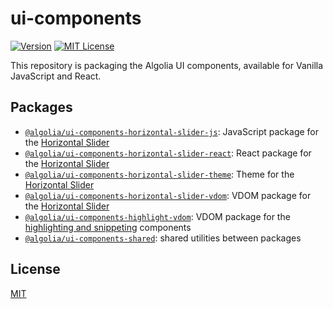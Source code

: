 # ui-components

[![Version](https://img.shields.io/npm/v/@algolia/ui-components-horizontal-slider-js.svg?style=flat-square)](https://www.npmjs.com/package/@algolia/ui-components-horizontal-slider-js) [![MIT License](https://img.shields.io/badge/License-MIT-green.svg?style=flat-square)](LICENSE)

This repository is packaging the Algolia UI components, available for Vanilla JavaScript and React.

## Packages

- [`@algolia/ui-components-horizontal-slider-js`](/packages/horizontal-slider-js): JavaScript package for the [Horizontal Slider](/packages/horizontal-slider-js)
- [`@algolia/ui-components-horizontal-slider-react`](/packages/horizontal-slider-react): React package for the [Horizontal Slider](/packages/horizontal-slider-react)
- [`@algolia/ui-components-horizontal-slider-theme`](/packages/horizontal-slider-theme): Theme for the [Horizontal Slider](/packages/horizontal-slider-js)
- [`@algolia/ui-components-horizontal-slider-vdom`](/packages/horizontal-slider-vdom): VDOM package for the [Horizontal Slider](/packages/horizontal-slider-js)
- [`@algolia/ui-components-highlight-vdom`](/packages/highlight-vdom): VDOM package for the [highlighting and snippeting](https://www.algolia.com/doc/guides/building-search-ui/ui-and-ux-patterns/highlighting-snippeting/js/) components
- [`@algolia/ui-components-shared`](/packages/shared): shared utilities between packages

## License

[MIT](LICENSE)
